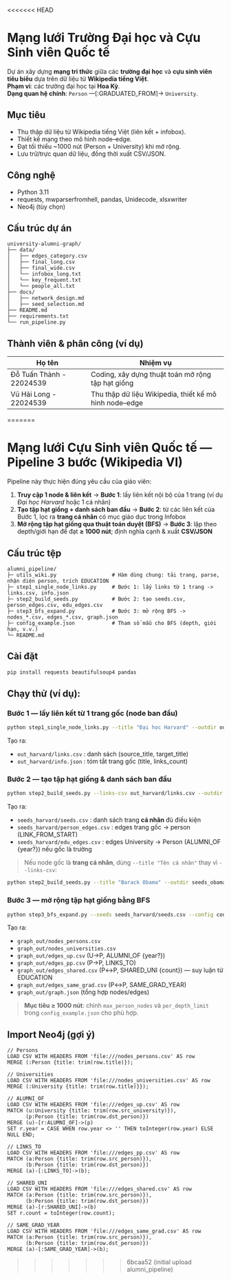 <<<<<<< HEAD
# Mạng lưới Trường Đại học và Cựu Sinh viên Quốc tế

Dự án xây dựng **mạng tri thức** giữa các **trường đại học** và **cựu sinh viên tiêu biểu** dựa trên dữ liệu từ **Wikipedia tiếng Việt**.  
**Phạm vi**: các trường đại học tại **Hoa Kỳ**.  
**Dạng quan hệ chính**: `Person` —[:GRADUATED_FROM]-> `University`.

## Mục tiêu
- Thu thập dữ liệu từ Wikipedia tiếng Việt (liên kết + infobox).
- Thiết kế mạng theo mô hình node–edge.
- Đạt tối thiểu ~1000 nút (Person + University) khi mở rộng.
- Lưu trữ/trực quan dữ liệu, đồng thời xuất CSV/JSON.

## Công nghệ
- Python 3.11
- requests, mwparserfromhell, pandas, Unidecode, xlsxwriter
- Neo4j (tùy chọn)
  
## Cấu trúc dự án
```
university-alumni-graph/
├── data/
│   ├── edges_category.csv
│   ├── final_long.csv
│   ├── final_wide.csv
│   └── infobox_long.txt
│   └── key_frequent.txt
│   └── people_all.txt
├── docs/
│   ├── network_design.md
│   ├── seed_selection.md
├── README.md
├── requirements.txt
└── run_pipeline.py
```

## Thành viên & phân công (ví dụ)
| Họ tên | Nhiệm vụ |
|---|---|
| Đỗ Tuấn Thành - 22024539 | Coding, xây dựng thuật toán mở rộng tập hạt giống |
| Vũ Hải Long - 22024539 | Thu thập dữ liệu Wikipedia, thiết kế mô hình node–edge |

=======
# Mạng lưới Cựu Sinh viên Quốc tế — Pipeline 3 bước (Wikipedia VI)

Pipeline này thực hiện đúng yêu cầu của giáo viên:
1) **Truy cập 1 node & liên kết** → **Bước 1**: lấy liên kết nội bộ của 1 trang (ví dụ *Đại học Harvard* hoặc 1 cá nhân)
2) **Tạo tập hạt giống + danh sách ban đầu** → **Bước 2**: từ các liên kết của Bước 1, lọc ra **trang cá nhân** có mục giáo dục trong Infobox
3) **Mở rộng tập hạt giống qua thuật toán duyệt (BFS)** → **Bước 3**: lặp theo depth/giới hạn để đạt **≥ 1000 nút**; định nghĩa cạnh & xuất **CSV/JSON**

## Cấu trúc tệp
```
alumni_pipeline/
├─ utils_wiki.py                  # Hàm dùng chung: tải trang, parse, nhận diện person, trích EDUCATION
├─ step1_single_node_links.py     # Bước 1: lấy links từ 1 trang -> links.csv, info.json
├─ step2_build_seeds.py           # Bước 2: tạo seeds.csv, person_edges.csv, edu_edges.csv
├─ step3_bfs_expand.py            # Bước 3: mở rộng BFS -> nodes_*.csv, edges_*.csv, graph.json
├─ config_example.json            # Tham số mẫu cho BFS (depth, giới hạn, v.v.)
└─ README.md
```

## Cài đặt
```bash
pip install requests beautifulsoup4 pandas
```

## Chạy thử (ví dụ):
### Bước 1 — lấy liên kết từ 1 trang gốc (node ban đầu)
```bash
python step1_single_node_links.py --title "Đại học Harvard" --outdir out_harvard
```
Tạo ra:
- `out_harvard/links.csv`    : danh sách (source_title, target_title)
- `out_harvard/info.json`    : tóm tắt trang gốc (title, links_count)

### Bước 2 — tạo **tập hạt giống** & **danh sách ban đầu**
```bash
python step2_build_seeds.py --links-csv out_harvard/links.csv --outdir seeds_harvard
```
Tạo ra:
- `seeds_harvard/seeds.csv`         : danh sách trang **cá nhân** đủ điều kiện
- `seeds_harvard/person_edges.csv`  : edges trang gốc → person (LINK_FROM_START)
- `seeds_harvard/edu_edges.csv`     : edges University → Person (ALUMNI_OF {year?}) nếu gốc là trường

> Nếu node gốc là **trang cá nhân**, dùng `--title "Tên cá nhân"` thay vì `--links-csv`:
```bash
python step2_build_seeds.py --title "Barack Obama" --outdir seeds_obama
```

### Bước 3 — mở rộng tập hạt giống bằng **BFS**
```bash
python step3_bfs_expand.py --seeds seeds_harvard/seeds.csv --config config_example.json --outdir graph_out
```
Tạo ra:
- `graph_out/nodes_persons.csv`
- `graph_out/nodes_universities.csv`
- `graph_out/edges_up.csv`           (U→P, ALUMNI_OF {year?})
- `graph_out/edges_pp.csv`           (P→P, LINKS_TO)
- `graph_out/edges_shared.csv`       (P↔P, SHARED_UNI {count}) — suy luận từ EDUCATION
- `graph_out/edges_same_grad.csv`    (P↔P, SAME_GRAD_YEAR)
- `graph_out/graph.json`             (tổng hợp nodes/edges)

> **Mục tiêu ≥ 1000 nút**: chỉnh `max_person_nodes` và `per_depth_limit` trong `config_example.json` cho phù hợp.

## Import Neo4j (gợi ý)
```cypher
// Persons
LOAD CSV WITH HEADERS FROM 'file:///nodes_persons.csv' AS row
MERGE (:Person {title: trim(row.title)});

// Universities
LOAD CSV WITH HEADERS FROM 'file:///nodes_universities.csv' AS row
MERGE (:University {title: trim(row.title)}});

// ALUMNI_OF
LOAD CSV WITH HEADERS FROM 'file:///edges_up.csv' AS row
MATCH (u:University {title: trim(row.src_university)}),
      (p:Person {title: trim(row.dst_person)})
MERGE (u)-[r:ALUMNI_OF]->(p)
SET r.year = CASE WHEN row.year <> '' THEN toInteger(row.year) ELSE NULL END;

// LINKS_TO
LOAD CSV WITH HEADERS FROM 'file:///edges_pp.csv' AS row
MATCH (a:Person {title: trim(row.src_person)}),
      (b:Person {title: trim(row.dst_person)})
MERGE (a)-[:LINKS_TO]->(b);

// SHARED_UNI
LOAD CSV WITH HEADERS FROM 'file:///edges_shared.csv' AS row
MATCH (a:Person {title: trim(row.src_person)}),
      (b:Person {title: trim(row.dst_person)})
MERGE (a)-[r:SHARED_UNI]->(b)
SET r.count = toInteger(row.count);

// SAME_GRAD_YEAR
LOAD CSV WITH HEADERS FROM 'file:///edges_same_grad.csv' AS row
MATCH (a:Person {title: trim(row.src_person)}),
      (b:Person {title: trim(row.dst_person)})
MERGE (a)-[:SAME_GRAD_YEAR]->(b);
```
>>>>>>> 6bcaa52 (initial upload alumni_pipeline)
